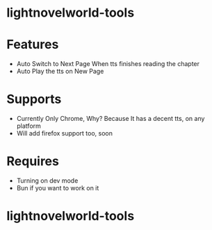 # lightnovelworld-tools

# Features
  - Auto Switch to Next Page When tts finishes reading the chapter
  - Auto Play the  tts on New Page

# Supports
  - Currently Only Chrome, Why? Because It has a decent tts, on any platform
  - Will add firefox support too, soon

# Requires
 - Turning on dev mode
 - Bun if you want to work on it
# lightnovelworld-tools
